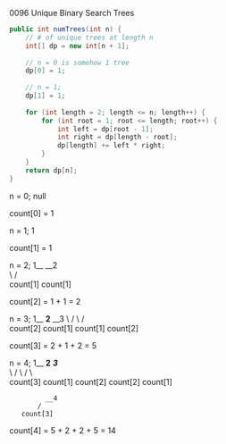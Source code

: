 0096 Unique Binary Search Trees
```java
public int numTrees(int n) {
    // # of unique trees at length n
    int[] dp = new int[n + 1];
    
    // n = 0 is somehow 1 tree
    dp[0] = 1;
    
    // n = 1;
    dp[1] = 1;
    
    for (int length = 2; length <= n; length++) {
        for (int root = 1; root <= length; root++) {
            int left = dp[root - 1];
            int right = dp[length - root];
            dp[length] += left * right;
        }
    }
    return dp[n];
}
```

n = 0;     null   

count[0] = 1


n = 1;      1       

count[1] = 1 


n = 2;    1__       			 __2     
              \					/                 
             count[1]	   	count[1]	

count[2] = 1 + 1 = 2



n = 3;    1__				      __2__	                   __3
              \		            /       \			      /		
          count[2]		  count[1]    count[1]		count[2]

count[3] = 2 + 1 + 2  = 5



n = 4;    1__  					__2__					   ___3___                  
              \				 /        \					  /		  \			
          count[3]		 count[1]    count[2]		  count[2]   count[1]

             __4				
           /
       count[3]   

count[4] = 5 + 2 + 2 + 5 = 14     
